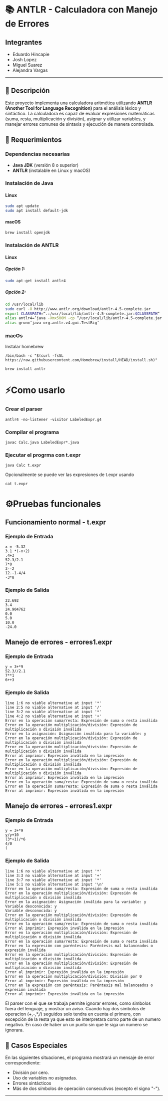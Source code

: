 # 📚 ANTLR - Calculadora con Manejo de Errores

## Integrantes

- Eduardo Hincapie
- Josh Lopez
- Miguel Suarez
- Alejandra Vargas

---

## 📝 Descripción

Este proyecto implementa una calculadora aritmética utilizando **ANTLR (Another Tool for Language Recognition)** para el análisis léxico y sintáctico. La calculadora es capaz de evaluar expresiones matemáticas (suma, resta, multiplicación y división), asignar y utilizar variables, y manejar errores comunes de sintaxis y ejecución de manera controlada.


## 🧷 Requerimientos

### Dependencias necesarias

- **Java JDK** (versión 8 o superior)
- **ANTLR** (instalable en Linux y macOS)

### Instalación de Java

#### Linux

```sh
sudo apt update
sudo apt install default-jdk
```

#### macOS

```sh
brew install openjdk
```

### Instalación de ANTLR

#### Linux

##### Opción 1:

```sh
sudo apt-get install antlr4
```

##### Opción 2:

```sh
cd /usr/local/lib
sudo curl -O http://www.antlr.org/download/antlr-4.5-complete.jar
export CLASSPATH=”.:/usr/local/lib/antlr-4.5-complete.jar:$CLASSPATH” 
alias antlr4=’java -Xmx500M -cp “/usr/local/lib/antlr-4.5-complete.jar:$CLASSPATH” org.antlr.v4.Tool’
alias grun=’java org.antlr.v4.gui.TestRig’
```


### macOs
Instalar homebrew
```
/bin/bash -c "$(curl -fsSL https://raw.githubusercontent.com/Homebrew/install/HEAD/install.sh)"
```

```sh
brew install antlr
```



# ⚡Como usarlo

### Crear el parser
```
antlr4 -no-listener -visitor LabeledExpr.g4
```
### Compilar el programa
```
javac Calc.java LabeledExpr*.java
```
### Ejecutar el progrma con t.expr
```
java Calc t.expr
```
Opcionalmente se puede ver las expresiones de t.expr usando
```
cat t.expr
```

# ⚙Pruebas funcionales

## Funcionamiento normal - t.expr

### Ejemplo de Entrada  
```    
x = -5.32
3.1 *(-x+2)
.4+3
52.3/2.1
7*0
3--2
12.-1-4/4
-3*8
```

### Ejemplo de Salida
```
22.692
3.4
24.904762
0.0
5.0
10.0
-24.0
```

## Manejo de errores - errores1.expr

### Ejemplo de Entrada  
```    
y = 3+*9
52.3//2.1
7**1
6++3
```

### Ejemplo de Salida
```
line 1:6 no viable alternative at input '*'
line 2:5 no viable alternative at input '/'
line 3:2 no viable alternative at input '*'
line 4:2 no viable alternative at input '+'
Error en la operación suma/resta: Expresión de suma o resta inválida
Error en la operación multiplicación/división: Expresión de multiplicación o división inválida
Error en la asignación: Asignación inválida para la variable: y
Error en la operación multiplicación/división: Expresión de multiplicación o división inválida
Error en la operación multiplicación/división: Expresión de multiplicación o división inválida
Error al imprimir: Expresión inválida en la impresión
Error en la operación multiplicación/división: Expresión de multiplicación o división inválida
Error en la operación multiplicación/división: Expresión de multiplicación o división inválida
Error al imprimir: Expresión inválida en la impresión
Error en la operación suma/resta: Expresión de suma o resta inválida
Error en la operación suma/resta: Expresión de suma o resta inválida
Error al imprimir: Expresión inválida en la impresión
```

## Manejo de errores - errores1.expr

### Ejemplo de Entrada  
```    
y = 3+*9
y/y+10
(3*+1)/*6
4/0
(
```

### Ejemplo de Salida
```
line 1:6 no viable alternative at input '*'
line 3:3 no viable alternative at input '+'
line 3:7 no viable alternative at input '*'
line 5:1 no viable alternative at input '\n'
Error en la operación suma/resta: Expresión de suma o resta inválida
Error en la operación multiplicación/división: Expresión de multiplicación o división inválida
Error en la asignación: Asignación inválida para la variable: y
Variable desconocida: y
Variable desconocida: y
Error en la operación multiplicación/división: Expresión de multiplicación o división inválida
Error en la operación suma/resta: Expresión de suma o resta inválida
Error al imprimir: Expresión inválida en la impresión
Error en la operación multiplicación/división: Expresión de multiplicación o división inválida
Error en la operación suma/resta: Expresión de suma o resta inválida
Error en la expresión con paréntesis: Paréntesis mal balanceados o expresión inválida
Error en la operación multiplicación/división: Expresión de multiplicación o división inválida
Error en la operación multiplicación/división: Expresión de multiplicación o división inválida
Error al imprimir: Expresión inválida en la impresión
Error en la operación multiplicación/división: División por 0
Error al imprimir: Expresión inválida en la impresión
Error en la expresión con paréntesis: Paréntesis mal balanceados o expresión inválida
Error al imprimir: Expresión inválida en la impresión
```

El parser con el que se trabaja permite ignorar errores, como simbolos fuera del lenguaje, y mostrar un aviso. Cuando hay dos simbolos de operacion (+,-,*,/) seguidos solo tendra en cuenta el primero, con excepción  de la resta ya que esto se interpretara como parte de un numero negativo. En caso de haber un un punto sin que le siga un numero se ignorara.

## 🚨 Casos Especiales

En las siguientes situaciones, el programa mostrará un mensaje de error correspondiente:

- División por cero.
- Uso de variables no asignadas.
- Errores sintácticos
- Más de dos símbolos de operación consecutivos (excepto el signo "-").

---





